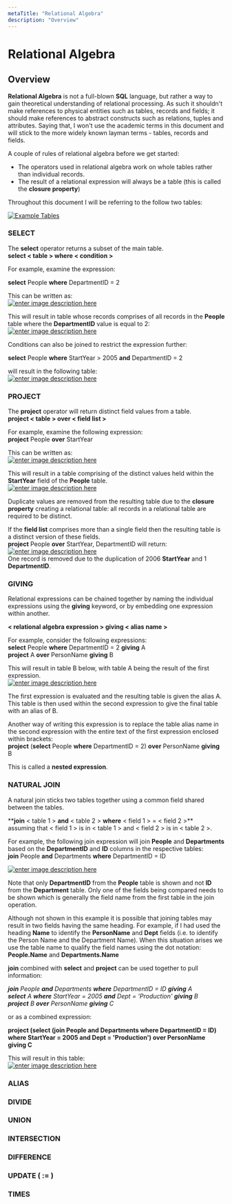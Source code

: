 ```yaml
---
metaTitle: "Relational Algebra"
description: "Overview"
---
```


# Relational Algebra



## Overview


**Relational Algebra** is not a full-blown **SQL** language, but rather a way to gain theoretical understanding of relational processing.  As such it shouldn't make references to physical entities such as tables, records and fields; it should make references to abstract constructs such as relations, tuples and attributes.  Saying that, I won't use the academic terms in this document and will stick to the more widely known layman terms - tables, records and fields.

A couple of rules of relational algebra before we get started:

- The operators used in relational algebra work on whole tables rather than individual records.
- The result of a relational expression will always be a table (this is called the **closure property**)

Throughout this document I will be referring to the follow two tables:

[<img src="https://i.stack.imgur.com/LA0hy.png" alt="Example Tables" />](https://i.stack.imgur.com/LA0hy.png)

### SELECT

The **select** operator returns a subset of the main table.<br />
****select** < table > **where** < condition >**

For example, examine the expression:

**select** People **where** DepartmentID = 2

This can be written as:<br />
[<img src="https://i.stack.imgur.com/hx5nv.png" alt="enter image description here" />](https://i.stack.imgur.com/hx5nv.png)

This will result in table whose records comprises of all records in the **People** table where the **DepartmentID** value is equal to 2:<br />
[<img src="https://i.stack.imgur.com/WHcPH.png" alt="enter image description here" />](https://i.stack.imgur.com/WHcPH.png)

Conditions can also be joined to restrict the expression further:

**select** People **where** StartYear > 2005 **and** DepartmentID = 2

will result in the following table:<br />
[<img src="https://i.stack.imgur.com/4EGZJ.png" alt="enter image description here" />](https://i.stack.imgur.com/4EGZJ.png)

### PROJECT

The **project** operator will return distinct field values from a table.<br />
****project** < table > **over** < field list >**

For example, examine the following expression:<br />
**project** People **over** StartYear

This can be written as:<br />
[<img src="https://i.stack.imgur.com/BPUGJ.png" alt="enter image description here" />](https://i.stack.imgur.com/BPUGJ.png)

This will result in a table comprising of the distinct values held within the **StartYear** field of the **People** table.<br />
[<img src="https://i.stack.imgur.com/8DYph.png" alt="enter image description here" />](https://i.stack.imgur.com/8DYph.png)

Duplicate values are removed from the resulting table due to the **closure property** creating a relational table: all records in a relational table are required to be distinct.

If the **field list** comprises more than a single field then the resulting table is a distinct version of these fields.<br />
**project** People **over** StartYear, DepartmentID will return:<br />
[<img src="https://i.stack.imgur.com/arkvR.png" alt="enter image description here" />](https://i.stack.imgur.com/arkvR.png)<br />
One record is removed due to the duplication of 2006 **StartYear** and 1 **DepartmentID**.

### GIVING

Relational expressions can be chained together by naming the individual expressions using the **giving** keyword, or by embedding one expression within another.

**< relational algebra expression > **giving** < alias name >**

For example, consider the following expressions:<br />
**select** People **where** DepartmentID = 2 **giving** A<br />
**project** A **over** PersonName **giving** B

This will result in table B below, with table A being the result of the first expression.<br />
[<img src="https://i.stack.imgur.com/Y754U.png" alt="enter image description here" />](https://i.stack.imgur.com/Y754U.png)

The first expression is evaluated and the resulting table is given the alias A.  This table is then used within the second expression to give the final table with an alias of B.

Another way of writing this expression is to replace the table alias name in the second expression with the entire text of the first expression enclosed within brackets:<br />
**project** (**select** People **where** DepartmentID = 2) **over** PersonName **giving** B

This is called a **nested expression**.

### NATURAL JOIN

A natural join sticks two tables together using a common field shared between the tables.

****join** < table 1 > **and** < table 2 > **where** < field 1 > = < field 2 >**<br />
assuming that < field 1 > is in < table 1 > and < field 2 > is in < table 2 >.

For example, the following join expression will join **People** and **Departments** based on the **DepartmentID** and **ID** columns in the respective tables:<br />
**join** People **and** Departments **where** DepartmentID = ID

[<img src="https://i.stack.imgur.com/my3Pr.png" alt="enter image description here" />](https://i.stack.imgur.com/my3Pr.png)

Note that only **DepartmentID** from the **People** table is shown and not **ID** from the **Department** table.  Only one of the fields being compared needs to be shown which is generally the field name from the first table in the join operation.

Although not shown in this example it is possible that joining tables may result in two fields having the same heading.  For example, if I had used the heading **Name** to identify the **PersonName** and **Dept** fields (i.e. to identify the Person Name and the Department Name).  When this situation arises we use the table name to qualify the field names using the dot notation: **People.Name** and **Departments.Name**

**join** combined with **select** and **project** can be used together to pull information:

<em>**join** People **and** Departments **where** DepartmentID = ID **giving** A<br />
**select** A **where** StartYear = 2005 **and** Dept = 'Production' **giving** B<br />
**project** B **over** PersonName **giving** C</em>

or as a combined expression:

****project** (**select** (**join** People **and** Departments **where** DepartmentID = ID) **where** StartYear = 2005 **and** Dept = 'Production') **over** PersonName **giving** C**

This will result in this table:<br />
[<img src="https://i.stack.imgur.com/a58aB.png" alt="enter image description here" />](https://i.stack.imgur.com/a58aB.png)

### ALIAS

### DIVIDE

### UNION

### INTERSECTION

### DIFFERENCE

### UPDATE ( := )

### TIMES

